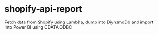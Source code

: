 # shopify-api-report
Fetch data from Shopify using LambDa, dump into DiynamoDb and import into Power BI using CDATA ODBC
